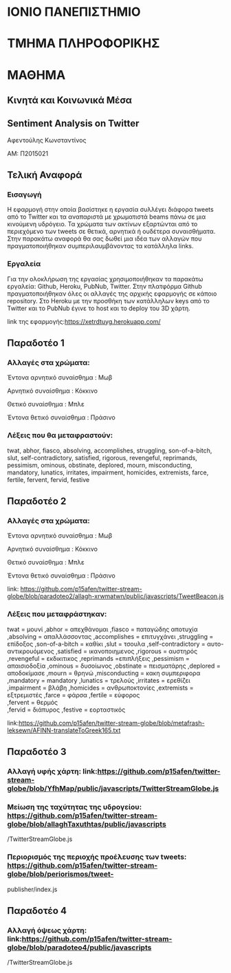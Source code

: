 # ΙΟΝΙΟ ΠΑΝΕΠΙΣΤΗΜΙΟ 

# ΤΜΗΜΑ ΠΛΗΡΟΦΟΡΙΚΗΣ 

# ΜΑΘΗΜΑ

## Κινητά και Κοινωνικά Μέσα

## Sentiment Analysis on Twitter

Αφεντούλης Κωνσταντίνος

ΑΜ: Π2015021

## Τελική Αναφορά

### Εισαγωγή

Η εφαρμογή στην οποία βασίστηκε η εργασία συλλέγει διάφορα tweets από το Twitter και τα αναπαριστά με χρωματιστά beams πάνω σε 
μια κινούμενη υδρόγειο. Τα χρώματα των ακτίνων εξαρτώνται από το περιεχόμενο των tweets σε θετικά, αρνητικά ή ουδέτερα 
συναισθήματα. Στην παρακάτω αναφορά θα σας δωθεί μια ιδέα των αλλαγών που πραγματοποιήθηκαν συμπεριλαυμβάνοντας τα κατάλληλα 
links.

### Εργαλεία
Για την ολοκλήρωση της εργασίας χρησιμοποιήθηκαν τα παρακάτω εργαλεία: Github, Heroku, PubNub, Twitter. Στην πλατφόρμα Github 
πραγματοποιήθηκαν όλες οι αλλαγές της αρχικής εφαρμογής σε κάποιο repository. Στο Heroku με την προσθήκη των κατάλληλων keys από 
το Twitter και το PubNub έγινε το host και το deploy του 3D χάρτη.

link της εφαρμογής:https://xetrdtuyg.herokuapp.com/

## Παραδοτέο 1

### Αλλαγές στα χρώματα:

Έντονα αρνητικό συναίσθημα : Μωβ

Αρνητικό συναίσθημα : Κόκκινο

Θετικό συναίσθημα : Μπλε

Έντονα θετικό συναίσθημα : Πράσινο

### Λέξεις που θα μεταφραστούν: 


twat, abhor, fiasco, absolving, accomplishes, struggling, son-of-a-bitch, slut, self-contradictory, satisfied, rigorous, 
revengeful, reprimands, pessimism, ominous, obstinate, deplored, mourn, misconducting, mandatory, lunatics, irritates, 
impairment, homicides, extremists, farce, fertile, fervent, fervid, festive 

## Παραδοτέο 2

### Αλλαγές στα χρώματα:

Έντονα αρνητικό συναίσθημα : Μωβ

Αρνητικό συναίσθημα : Κόκκινο

Θετικό συναίσθημα : Μπλε

Έντονα θετικό συναίσθημα : Πράσινο

link: https://github.com/p15afen/twitter-stream-globe/blob/paradoteo2/allagh-xrwmatwn/public/javascripts/TweetBeacon.js

### Λέξεις που μεταφράστηκαν: 


twat = μουνί
,abhor = απεχθάνομαι
,fiasco = παταγώδης αποτυχία
,absolving = απαλλάσσοντας
,accomplishes = επιτυγχάνει
,struggling = επίδοξος
,son-of-a-bitch = καθίκι
,slut = τσουλα
,self-contradictory = αυτο-αντικρουόμενος
,satisfied = ικανοποιημενος
,rigorous = αυστηρός
,revengeful = εκδικιτικος
,reprimands =επιπλήξεις
,pessimism = απαισιοδοξία
,ominous = δυσοίωνος
,obstinate = πεισματάρης
,deplored = αποδοκίμασε
,mourn = θρηνώ
,misconducting = κακη συμπεριφορα
,mandatory = mandatory
,lunatics = τρελούς
,irritates = ερεθίζει
,impairment = βλάβη
,homicides = ανθρωποκτονίες
,extremists = εξτρεμιστές
,farce = φάρσα
,fertile = εύφορος	
,fervent = θερμός	
,fervid	= διάπυρος
,festive = εορταστικός

link:https://github.com/p15afen/twitter-stream-globe/blob/metafrash-leksewn/AFINN-translateToGreek165.txt

## Παραδοτέο 3

### Αλλαγή υφής χάρτη: link:https://github.com/p15afen/twitter-stream-globe/blob/YfhMap/public/javascripts/TwitterStreamGlobe.js

### Mείωση της ταχύτητας της υδρογείου: https://github.com/p15afen/twitter-stream-globe/blob/allaghTaxuthtas/public/javascripts
/TwitterStreamGlobe.js

### Περιορισμός της περιοχής προέλευσης των tweets: https://github.com/p15afen/twitter-stream-globe/blob/periorismos/tweet-
publisher/index.js

## Παραδοτέο 4

### Αλλαγή όψεως χάρτη: link:https://github.com/p15afen/twitter-stream-globe/blob/paradoteo4/public/javascripts
/TwitterStreamGlobe.js

